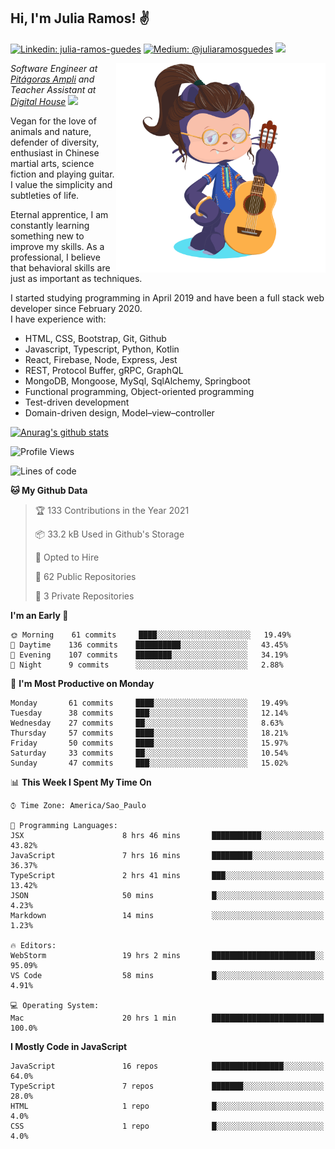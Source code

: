 <h2>Hi, I'm Julia Ramos! &#9996</h2>

[![Linkedin: julia-ramos-guedes](https://img.shields.io/badge/-Linkedin-blue?style=flat&logo=Linkedin&logoColor=white&link=https://www.linkedin.com/in/julia-ramos-guedes/)](https://www.linkedin.com/in/julia-ramos-guedes/)
[![Medium: @juliaramosguedes](https://img.shields.io/badge/-Medium-black?style=flat&logo=Medium&logoColor=white&link=https://medium.com/@juliaramosguedes/)](https://medium.com/@juliaramosguedes/)
![](https://medium.com/@juliaramosguedes/followers)

<!-- 
![Waka Readme](https://github.com/juliaramosguedes/juliaramosguedes/workflows/Waka%20Readme/badge.svg)

![GitHub followers](https://img.shields.io/github/followers/juliaramosguedes?label=Follow&style=for-the-badge&logo=Github&logoColor=white)

![Twitter Follow](https://img.shields.io/twitter/follow/juliaramosdev?label=Follow&style=for-the-badge)
<img src="https://icon-icons.com/icons2/2107/PNG/48/file_type_node_icon_130301.png" width="16px">
<img src="https://icon-icons.com/icons2/2108/PNG/48/react_icon_130845.png" width="16px"> 
 -->

<img align='right' src="https://github.com/juliaramosguedes/juliaramosguedes/blob/main/assets/octocat_julia.png?raw=true" width="335">
<p><em>Software Engineer at <a href="https://www.ampli.com.br/graduacao/vestibular">Pitágoras Ampli</a> and Teacher Assistant at <a href="https://www.digitalhouse.com/br/">Digital House</a> <img src="https://media.giphy.com/media/WUlplcMpOCEmTGBtBW/giphy.gif" width="30"> 
</em></p>

<p>Vegan for the love of animals and nature, defender of diversity, enthusiast in Chinese martial arts, science fiction and playing guitar. I value the simplicity and subtleties of life.</p>

<p>Eternal apprentice, I am constantly learning something new to improve my skills. As a professional, I believe that behavioral skills are just as important as techniques.</p>

<p>I started studying programming in April 2019 and have been a full stack web developer since February 2020. <br/>
I have experience with:</p>
<ul>
<li>HTML, CSS, Bootstrap, Git, Github</li>
<li>Javascript, Typescript, Python, Kotlin</li>
<li>React, Firebase, Node, Express, Jest</li>
<li>REST, Protocol Buffer, gRPC, GraphQL</li>
<li>MongoDB, Mongoose, MySql, SqlAlchemy, Springboot</li>
<li>Functional programming, Object-oriented programming</li>
<li>Test-driven development</li>
<li>Domain-driven design, Model–view–controller</li>
</ul>
 
[![Anurag's github stats](https://github-readme-stats.vercel.app/api?username=juliaramosguedes&hide=issues&count_private=true&show_icons=true&theme=dracula)](https://juliaramos.dev)
 
<!--START_SECTION:waka-->
![Profile Views](http://img.shields.io/badge/Profile%20Views-1-blue)

![Lines of code](https://img.shields.io/badge/From%20Hello%20World%20I%27ve%20Written-1.2%20million%20lines%20of%20code-blue)

**🐱 My Github Data** 

> 🏆 133 Contributions in the Year 2021
 > 
> 📦 33.2 kB Used in Github's Storage 
 > 
> 💼 Opted to Hire
 > 
> 📜 62 Public Repositories 
 > 
> 🔑 3 Private Repositories  
 > 
**I'm an Early 🐤** 

```text
🌞 Morning    61 commits     ████░░░░░░░░░░░░░░░░░░░░░   19.49% 
🌆 Daytime    136 commits    ██████████░░░░░░░░░░░░░░░   43.45% 
🌃 Evening    107 commits    ████████░░░░░░░░░░░░░░░░░   34.19% 
🌙 Night      9 commits      ░░░░░░░░░░░░░░░░░░░░░░░░░   2.88%

```
📅 **I'm Most Productive on Monday** 

```text
Monday       61 commits     ████░░░░░░░░░░░░░░░░░░░░░   19.49% 
Tuesday      38 commits     ███░░░░░░░░░░░░░░░░░░░░░░   12.14% 
Wednesday    27 commits     ██░░░░░░░░░░░░░░░░░░░░░░░   8.63% 
Thursday     57 commits     ████░░░░░░░░░░░░░░░░░░░░░   18.21% 
Friday       50 commits     ████░░░░░░░░░░░░░░░░░░░░░   15.97% 
Saturday     33 commits     ██░░░░░░░░░░░░░░░░░░░░░░░   10.54% 
Sunday       47 commits     ███░░░░░░░░░░░░░░░░░░░░░░   15.02%

```


📊 **This Week I Spent My Time On** 

```text
⌚︎ Time Zone: America/Sao_Paulo

💬 Programming Languages: 
JSX                      8 hrs 46 mins       ███████████░░░░░░░░░░░░░░   43.82% 
JavaScript               7 hrs 16 mins       █████████░░░░░░░░░░░░░░░░   36.37% 
TypeScript               2 hrs 41 mins       ███░░░░░░░░░░░░░░░░░░░░░░   13.42% 
JSON                     50 mins             █░░░░░░░░░░░░░░░░░░░░░░░░   4.23% 
Markdown                 14 mins             ░░░░░░░░░░░░░░░░░░░░░░░░░   1.23%

🔥 Editors: 
WebStorm                 19 hrs 2 mins       ███████████████████████░░   95.09% 
VS Code                  58 mins             █░░░░░░░░░░░░░░░░░░░░░░░░   4.91%

💻 Operating System: 
Mac                      20 hrs 1 min        █████████████████████████   100.0%

```

**I Mostly Code in JavaScript** 

```text
JavaScript               16 repos            ████████████████░░░░░░░░░   64.0% 
TypeScript               7 repos             ███████░░░░░░░░░░░░░░░░░░   28.0% 
HTML                     1 repo              █░░░░░░░░░░░░░░░░░░░░░░░░   4.0% 
CSS                      1 repo              █░░░░░░░░░░░░░░░░░░░░░░░░   4.0%

```



<!--END_SECTION:waka-->
